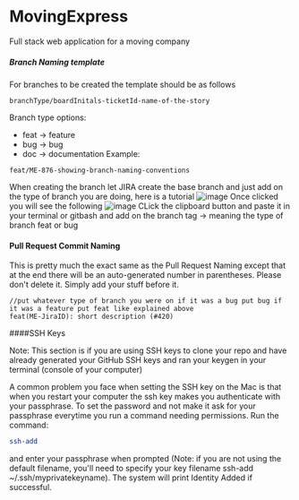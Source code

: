 # MovingExpress
Full stack web application for a moving company

##### Branch Naming template
For branches to be created the template should be as follows
```
branchType/boardInitals-ticketId-name-of-the-story
```
Branch type options:
- feat -> feature
- bug -> bug
- doc -> documentation
Example:
```
feat/ME-876-showing-branch-naming-conventions
```
When creating the branch let JIRA create the base branch and just add on the type of branch you are doing, here is a tutorial
![image](https://github.com/nic5694/MovingExpress/assets/101201789/def6cb66-d9b7-46a1-a200-d023a546832f)
Once clicked you will see the following
![image](https://github.com/nic5694/MovingExpress/assets/101201789/00589089-3fc2-45ef-9885-acdd58ec8ef2)
CLick the clipboard button and paste it in your terminal or gitbash and add on the branch tag -> meaning the type of branch feat or bug
#### Pull Request Commit Naming
This is pretty much the exact same as the Pull Request Naming except that at the end there will be an auto-generated number in parentheses. Please don't delete it. Simply add your stuff before it.
```
//put whatever type of branch you were on if it was a bug put bug if it was a feature put feat like explained above
feat(ME-JiraID): short description (#420)
```
####SSH Keys

Note: This section is if you are using SSH keys to clone your repo and have already generated your GitHub SSH keys and ran your keygen in your terminal (console of your computer)

A common problem you face when setting the SSH key on the Mac is that when you restart your computer the ssh key makes you authenticate with your passphrase. To set the password and not make it ask for your passphrase everytime you run a command needing permissions. Run the command:
```bash
ssh-add
```
and enter your passphrase when prompted (Note: if you are not using the default filename, you'll need to specify your key filename ssh-add ~/.ssh/myprivatekeyname). The system will print Identity Added if successful.
